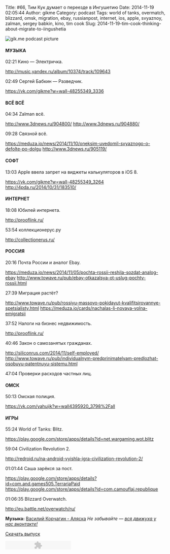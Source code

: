 Title: #66, Тим Кук думает о переезде в Ингушетию
Date: 2014-11-19 02:05:44
Author: gikme
Category: podcast
Tags: world of tanks, overmatch, blizzard, omsk, migration, ebay, russianpost, internet, ios, apple, svyaznoy, zalman, sergey babkin, kino, tim cook
Slug: 2014-11-19-tim-cook-thinking-about-migrate-to-iingushetia

![gik.me podcast picture](http://3.bp.blogspot.com/-IaCHGthpy1M/VGukc4g6pkI/AAAAAAAAYGs/4_U7QyJuaTM/s1600/gikme-pic-s02e66.jpg)

#### МУЗЫКА


02:21 Кино — Электричка.

<http://music.yandex.ru/album/10374/track/109643>

02:49 Сергей Бабкин — Разведчик.

<https://vk.com/gikme?w=wall-48255349_3336>


#### ВСЁ ВСЁ


04:34 Zalman всё.

<http://www.3dnews.ru/904800/>
<http://www.3dnews.ru/904880/>

09:28 Связной всё.

<https://meduza.io/news/2014/11/10/oneksim-uvedomil-svyaznogo-o-defolte-po-dolgu>
<http://www.3dnews.ru/905119/>


#### СОФТ


13:03 Apple ввела запрет на виджеты калькуляторов в iOS 8.

<https://vk.com/gikme?w=wall-48255349_3264>
<http://4pda.ru/2014/10/31/183510/>


#### ИНТЕРНЕТ


18:08 Юбилей интернета.

<http://prooflink.ru/>

53:54 коллекционерус.ру

<http://collectionerus.ru/>


#### РОССИЯ


20:16 Почта России и аналог Ebay.

<https://meduza.io/news/2014/11/05/pochta-rossii-reshila-sozdat-analog-ebay>
<http://www.towave.ru/pub/ebay-otkazalsya-ot-uslug-pochty-rossii.html>

27:39 Миграция растёт?

<http://www.towave.ru/pub/rossiyu-massovo-pokidayut-kvalifitsirovannye-spetsialisty.html>
<https://meduza.io/cards/nachalas-li-novaya-volna-emigratsii>

37:52 Налоги на бизнес недвижимость.

<http://prooflink.ru/>

40:46 Закон о самозанятых гражданах.

<http://siliconrus.com/2014/11/self-employed/>
<http://www.towave.ru/pub/individualnym-predprinimatelyam-predlozhat-osobuyu-patentnuyu-sistemu.html>

47:04 Проверки расходов частных лиц.


#### ОМСК


50:13 Омская полиция.

<https://vk.com/yahujik?w=wall4395920_3798%2Fall>


#### ИГРЫ


55:24 World of Tanks: Blitz.

<https://play.google.com/store/apps/details?id=net.wargaming.wot.blitz>

59:04 Civilization Revolution 2.

<http://redroid.ru/na-android-vyishla-igra-civilization-revolution-2/>

01:01:44 Саша зарёкся за пост.

<https://play.google.com/store/apps/details?id=com.and.games505.TerrariaPaid>
<https://play.google.com/store/apps/details?id=com.camouflaj.republique>

01:06:35 Blizzard Overwatch.

<http://eu.battle.net/overwatch/ru/>


**Музыка:** [Василий Корчагин - Аляска](http://vk.com/bacc3)
*Не забывайте — [вся движуха у нас вконтакте!](http://vk.com/gikme)*

[Скачать
выпуск](http://static.qnub.ru/gik.me/mp3/s02/00066-tim-cook-thinking-about-migrate-to-iIngushetia.mp3)

<embed type="application/x-shockwave-flash" src="http://assets.tumblr.com/swf/audio_player.swf?audio_file=http%3A%2F%2Fstatic.qnub.ru%2Fgik.me%2Fmp3%2Fs02%2F00066-tim-cook-thinking-about-migrate-to-iIngushetia.mp3&amp;color=FFFFFF" height="27" width="207" quality="best" wmode="opaque">
</embed>

